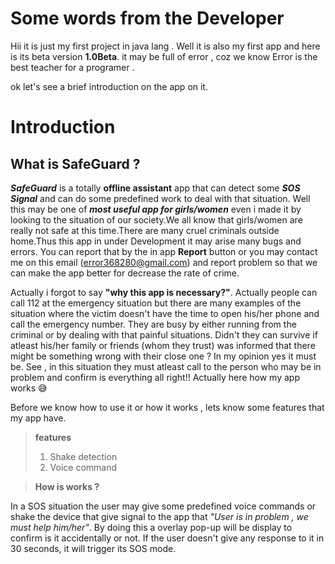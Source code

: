 # Some words from the Developer

Hii it is just my first project in java lang . Well it is also my first app and here is its beta version **1.0Beta**. it may be full of error , coz we know Error is the best teacher for a programer .

 ok let's see a brief introduction on the app on it.

 # Introduction

 ## What is SafeGuard ?

  ***SafeGuard*** is a totally **offline assistant** app that can detect some ***SOS Signal*** and can do some predefined work to deal with that situation. Well this may be one of ***most useful app for girls/women*** even i made it by looking to the situation of our society.We all know that girls/women are really not safe at this time.There are many cruel criminals outside home.Thus this app in under Development it may arise many bugs and errors. You can report that by the in app **Report** button or you may contact me on this email (error368280@gmail.com) and report problem so that we can make the app better for decrease the rate of crime.

  Actually i forgot to say **"why this app is necessary?"**. Actually people can call 112 at the emergency situation but there are many examples of the situation where the victim doesn't have the time to open his/her phone and call the emergency number. They are busy by either running from the criminal or by dealing with that painful situations. Didn't they can survive if atleast his/her family or friends (whom they trust) was informed that there might be something wrong with their close one ? In my opinion yes it must be. See , in this situation they must atleast call to the person who may be in problem and confirm is everything all right!! Actually here how my app works 😅 

  Before we know how to use it or how it works , lets know some features that my app have.

>**features**
>1) Shake detection
>2) Voice command


> **How is works ?**

  In a SOS situation the user may give some predefined voice commands or shake the device that give signal to the app that *"User is in problem , we must help him/her"*. By doing this a overlay pop-up will be display to confirm is it accidentally or not. If the user doesn't give any response to it in 30 seconds, it will trigger its SOS mode.

